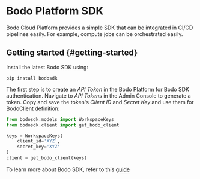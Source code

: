 # Bodo Platform SDK
Bodo Cloud Platform provides a simple SDK that can be integrated in CI/CD pipelines easily.
For example, compute jobs can be orchestrated
easily.

<!-- List of contents: -->
<!-- - [Getting Started](#getting-started) -->

## Getting started {#getting-started}

Install the latest Bodo SDK using:

```console
pip install bodosdk
```
The first step is to create an *API Token* in the Bodo Platform for
Bodo SDK authentication.
Navigate to *API Tokens* in the Admin Console to generate a token.
Copy and save the token's *Client ID* and *Secret Key* and use them for BodoClient
definition:

```python
from bodosdk.models import WorkspaceKeys
from bodosdk.client import get_bodo_client

keys = WorkspaceKeys(
    client_id='XYZ',
    secret_key='XYZ'
)
client = get_bodo_client(keys)
```

To learn more about Bodo SDK, refer to this [guide](../integrating_bodo/platform_sdk.md)
